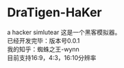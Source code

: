 # DraTigen-HaKer
a hacker simlutear
这是一个黑客模拟器。  
已经开发完毕：版本号0.0.1  
我的知乎：蜘蛛之王-wynn  
目前支持16:9，4:3，16:10分辨率  

